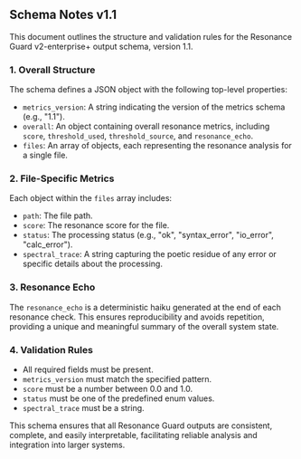## Schema Notes v1.1

This document outlines the structure and validation rules for the Resonance Guard v2-enterprise+ output schema, version 1.1.

### 1. Overall Structure

The schema defines a JSON object with the following top-level properties:

*   `metrics_version`: A string indicating the version of the metrics schema (e.g., "1.1").
*   `overall`: An object containing overall resonance metrics, including `score`, `threshold_used`, `threshold_source`, and `resonance_echo`.
*   `files`: An array of objects, each representing the resonance analysis for a single file.

### 2. File-Specific Metrics

Each object within the `files` array includes:

*   `path`: The file path.
*   `score`: The resonance score for the file.
*   `status`: The processing status (e.g., "ok", "syntax_error", "io_error", "calc_error").
*   `spectral_trace`: A string capturing the poetic residue of any error or specific details about the processing.

### 3. Resonance Echo

The `resonance_echo` is a deterministic haiku generated at the end of each resonance check. This ensures reproducibility and avoids repetition, providing a unique and meaningful summary of the overall system state.

### 4. Validation Rules

*   All required fields must be present.
*   `metrics_version` must match the specified pattern.
*   `score` must be a number between 0.0 and 1.0.
*   `status` must be one of the predefined enum values.
*   `spectral_trace` must be a string.

This schema ensures that all Resonance Guard outputs are consistent, complete, and easily interpretable, facilitating reliable analysis and integration into larger systems.


